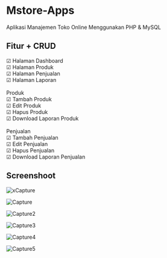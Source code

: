 # Mstore-Apps
Aplikasi Manajemen Toko Online Menggunakan PHP & MySQL

## Fitur + CRUD
<div>
&#x2611; Halaman Dashboard <br>
&#x2611; Halaman Produk <br>
&#x2611; Halaman Penjualan <br>
&#x2611; Halaman Laporan <br> <br>
Produk<br>
&#x2611; Tambah Produk <br>
&#x2611; Edit Produk <br>
&#x2611; Hapus Produk <br>
&#x2611; Download Laporan Produk <br><br>
Penjualan<br>
&#x2611; Tambah Penjualan <br>
&#x2611; Edit Penjualan <br>
&#x2611; Hapus Penjualan <br>
&#x2611; Download Laporan Penjualan <br>
</div>

## Screenshoot
![xCapture](https://github.com/gfadsrwt2nd/Mstore-Apps/assets/55633963/83f6ac57-1b9d-410a-987f-002002894509)

![Capture](https://github.com/gfadsrwt2nd/Mstore-Apps/assets/55633963/322d37a0-55e4-4c0c-8c08-afe04efab575)

![Capture2](https://github.com/gfadsrwt2nd/Mstore-Apps/assets/55633963/dc390916-4178-4301-991b-fa23362287e0)

![Capture3](https://github.com/gfadsrwt2nd/Mstore-Apps/assets/55633963/b7c960a5-2ffb-4835-b470-0fb74ff5daa6)

![Capture4](https://github.com/gfadsrwt2nd/Mstore-Apps/assets/55633963/ce057dfd-6516-4849-a471-5de47d3bb3ae)

![Capture5](https://github.com/gfadsrwt2nd/Mstore-Apps/assets/55633963/f7da4ab0-beef-4a97-ab47-f5c6d4806d09)
